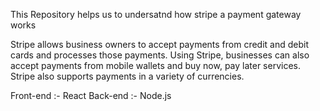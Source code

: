 This Repository helps us to undersatnd how stripe a payment gateway works

Stripe allows business owners to accept payments from credit and debit cards and processes those payments.
Using Stripe, 
businesses can also accept payments from mobile wallets and buy now, pay later services. Stripe also supports payments in a variety of currencies.


Front-end :- React
Back-end :- Node.js


